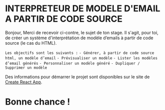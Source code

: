 # INTERPRETEUR DE MODELE D'EMAIL A PARTIR DE CODE SOURCE
Bonjour,
Merci de recevoir ci-contre, le sujet de ton stage.
Il s'agit, pour toi, de créer un système d'interprétation de modèle d’emails à partir de code source (le cas du HTML).


<!-- Liste d'element -->
`Les objectifs sont les suivants :`
    `- Générer, à partir de code source html, un modèle d’email`
    `- Prévisualiser un modèle`
    `- Lister les modèles d’email générés`
    `- Personnaliser un modèle généré`
    `- Dupliquer / Supprimer un modèle`

Des informations pour démarrer le projet sont disponibles sur le site de [Create React App](https://create-react-app.dev/docs/getting-started/).


# Bonne chance !
